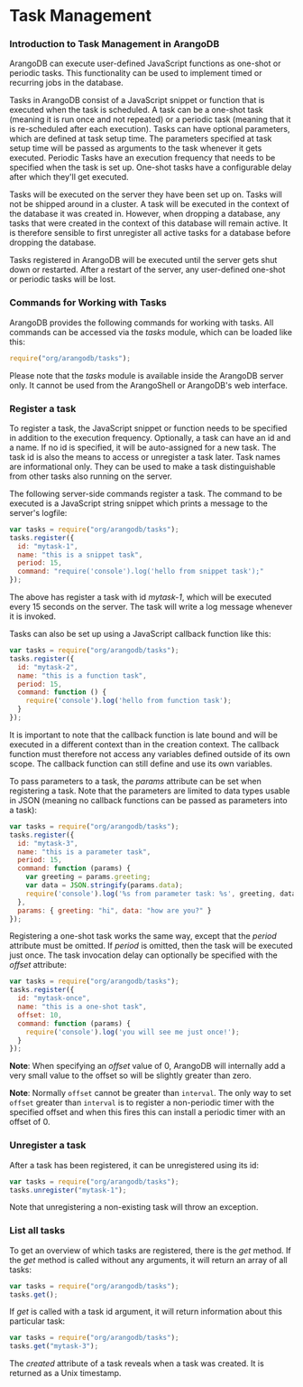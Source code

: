 Task Management
===============

### Introduction to Task Management in ArangoDB

ArangoDB can execute user-defined JavaScript functions as one-shot
or periodic tasks. This functionality can be used to implement timed
or recurring jobs in the database.

Tasks in ArangoDB consist of a JavaScript snippet or function that is
executed when the task is scheduled. A task can be a one-shot task
(meaning it is run once and not repeated) or a periodic task (meaning
that it is re-scheduled after each execution). Tasks can have optional
parameters, which are defined at task setup time. The parameters
specified at task setup time will be passed as arguments to the
task whenever it gets executed. Periodic Tasks have an execution 
frequency that needs to be specified when the task is set up. One-shot
tasks have a configurable delay after which they'll get executed.

Tasks will be executed on the server they have been set up on. 
Tasks will not be shipped around in a cluster. A task will be 
executed in the context of the database it was created in. However,
when dropping a database, any tasks that were created in the context
of this database will remain active. It is therefore sensible to
first unregister all active tasks for a database before dropping the
database.

Tasks registered in ArangoDB will be executed until the server
gets shut down or restarted. After a restart of the server, any 
user-defined one-shot or periodic tasks will be lost. 

### Commands for Working with Tasks

ArangoDB provides the following commands for working with tasks.
All commands can be accessed via the *tasks* module, which can be
loaded like this:

```js
require("org/arangodb/tasks");
```

Please note that the *tasks* module is available inside the ArangoDB
server only. It cannot be used from the ArangoShell or ArangoDB's web
interface.

### Register a task

To register a task, the JavaScript snippet or function needs to be
specified in addition to the execution frequency. Optionally, a task
can have an id and a name. If no id is specified, it will be auto-assigned
for a new task. The task id is also the means to access or unregister a
task later. Task names are informational only. They can be used to make
a task distinguishable from other tasks also running on the server.

The following server-side commands register a task. The command to be
executed is a JavaScript string snippet which prints a message to the 
server's logfile:


```js
var tasks = require("org/arangodb/tasks");
tasks.register({
  id: "mytask-1",
  name: "this is a snippet task",
  period: 15,
  command: "require('console').log('hello from snippet task');"
});
```


The above has register a task with id *mytask-1*, which will be executed
every 15 seconds on the server. The task will write a log message whenever
it is invoked.

Tasks can also be set up using a JavaScript callback function like this:

```js
var tasks = require("org/arangodb/tasks");
tasks.register({
  id: "mytask-2",
  name: "this is a function task",
  period: 15,
  command: function () {
    require('console').log('hello from function task');
  }
});
```

It is important to note that the callback function is late bound and 
will be executed in a different context than in the creation context. 
The callback function must therefore not access any variables defined 
outside of its own scope. The callback function can still define and
use its own variables.

To pass parameters to a task, the *params* attribute can be set when
registering a task. Note that the parameters are limited to data types
usable in JSON (meaning no callback functions can be passed as parameters
into a task):

```js
var tasks = require("org/arangodb/tasks");
tasks.register({
  id: "mytask-3",
  name: "this is a parameter task",
  period: 15,
  command: function (params) {
    var greeting = params.greeting;
    var data = JSON.stringify(params.data);
    require('console').log('%s from parameter task: %s', greeting, data);
  },
  params: { greeting: "hi", data: "how are you?" }
});
```

Registering a one-shot task works the same way, except that the 
*period* attribute must be omitted. If *period* is omitted, then the
task will be executed just once. The task invocation delay can optionally
be specified with the *offset* attribute:

```js
var tasks = require("org/arangodb/tasks");
tasks.register({
  id: "mytask-once",
  name: "this is a one-shot task",
  offset: 10,
  command: function (params) {
    require('console').log('you will see me just once!');
  }
});
```

**Note**: When specifying an *offset* value of 0, ArangoDB will internally add 
a very small value to the offset so will be slightly greater than zero.

**Note**: Normally `offset` cannot be greater than `interval`. 
The only way to set `offset` greater than `interval` is to register 
a non-periodic timer with the specified offset and when this fires this can 
install a periodic timer with an offset of 0.

### Unregister a task

After a task has been registered, it can be unregistered using its id:

```js
var tasks = require("org/arangodb/tasks");
tasks.unregister("mytask-1");
```

Note that unregistering a non-existing task will throw an exception.


### List all tasks

To get an overview of which tasks are registered, there is the *get* 
method. If the *get* method is called without any arguments, it will
return an array of all tasks:

```js
var tasks = require("org/arangodb/tasks");
tasks.get();
```

If *get* is called with a task id argument, it will return information 
about this particular task:

```js
var tasks = require("org/arangodb/tasks");
tasks.get("mytask-3");
```

The *created* attribute of a task reveals when a task was created. It is
returned as a Unix timestamp. 
